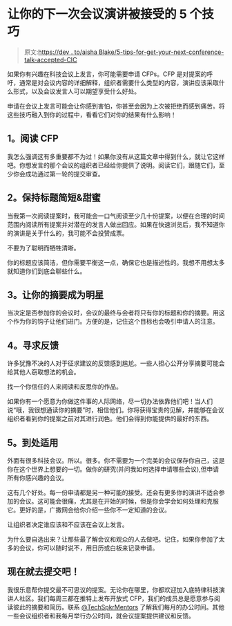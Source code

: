 # 让你的下一次会议演讲被接受的 5 个技巧

> 原文:[https://dev . to/aisha Blake/5-tips-for-get-your-next-conference-talk-accepted-CIC](https://dev.to/aishablake/5-tips-for-getting-your-next-conference-talk-accepted-cic)

如果你有兴趣在科技会议上发言，你可能需要申请 CFPs。CFP 是对提案的呼吁，通常是对会议内容的详细解释，组织者需要什么类型的内容，演讲应该采取什么形式，以及会议发言人可以期望享受什么好处。

申请在会议上发言可能会让你感到害怕，你甚至会因为上次被拒绝而感到痛苦。将这些技巧融入到你的过程中，看看它们对你的结果有什么影响！

## [](#1-read-the-cfp)1。阅读 CFP

我怎么强调这有多重要都不为过！如果你没有从这篇文章中得到什么，就让它这样吧。你想发言的那个会议的组织者已经给你提供了说明。阅读它们，跟随它们，至少你会成功通过第一轮的提交审查。

## [](#2-keep-the-title-short-amp-sweet)2。保持标题简短&甜蜜

当我第一次阅读提案时，我可能会一口气阅读至少几十份提案，以便在合理的时间范围内阅读所有提案并对潜在的发言人做出回应。如果在快速浏览后，我不知道你的演讲是关于什么的，我可能不会投赞成票。

不要为了聪明而牺牲清晰。

你的标题应该简洁，但你需要平衡这一点，确保它也是描述性的。我想不用想太多就知道你们到底会聊些什么。

## [](#3-make-your-abstract-the-star)3。让你的摘要成为明星

当决定是否参加你的会议时，会议的最终与会者将只有你的标题和你的摘要。用这个作为你的钩子让他们进门。方便的是，记住这个目标也会吸引申请人的注意。

## [](#4-ask-for-feedback)4。寻求反馈

许多犹豫不决的人对于征求建议的反馈感到尴尬。一些人担心公开分享摘要可能会给其他人窃取想法的机会。

找一个你信任的人来阅读和反思你的作品。

如果你有一个愿意为你做这件事的人际网络，尽一切办法依靠他们吧！当人们说“哦，我很想通读你的摘要”时，相信他们。你将获得宝贵的见解，并能够在会议组织者看到你的提案之前对其进行润色。他们会得到你能提供的最好的东西。

## [](#5-apply-everywhere)5。到处适用

外面有很多科技会议。所以。很多。你不需要为一个完美的会议保存你自己，这是你在这个世界上想要的一切。做你的研究(并问我如何选择申请哪些会议),但申请所有你感兴趣的会议。

这有几个好处。每一份申请都是另一种可能的接受。还会有更多你的演讲不适合参加的会议。这可能会很痛，尤其是在开始的时候，但是你会学会如何处理和克服它。更好的是，广撒网会给你介绍一些你不一定知道的会议。

让组织者决定谁应该和不应该在会议上发言。

为什么要自选出来？让那些最了解会议和观众的人去做吧。记住，如果你参加了太多的会议，你可以随时说不，用日历或白板来记录申请。

## [](#now-go-submit)现在就去提交吧！

我很乐意帮你提交最不可思议的提案。无论你在哪里，你都欢迎加入底特律科技演讲人社区。我们每周三都在推特上发布开放式 CFP，我们的成员总是愿意参与阅读彼此的摘要和简历。联系 [@TechSpkrMentors](https://twitter.com/TechSpkrMentors) 了解我们每月的办公时间。其他一些会议组织者和我每月举行办公时间，就会议提案提供建议和反馈。